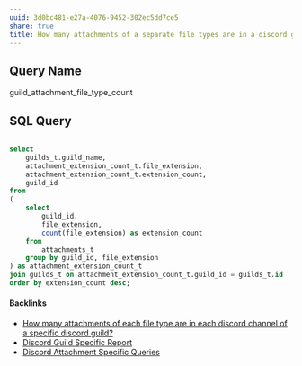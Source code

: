 ```yaml
---
uuid: 3d0bc481-e27a-4076-9452-302ec5dd7ce5
share: true
title: How many attachments of a separate file types are in a discord guild?
---
```

## Query Name

guild_attachment_file_type_count

## SQL Query

``` SQL

select
	guilds_t.guild_name,
	attachment_extension_count_t.file_extension,
	attachment_extension_count_t.extension_count,
	guild_id 
from
(
	select
		guild_id,
		file_extension,
		count(file_extension) as extension_count
	from
		attachments_t
	group by guild_id, file_extension
) as attachment_extension_count_t
join guilds_t on attachment_extension_count_t.guild_id = guilds_t.id
order by extension_count desc;

```

#### Backlinks

* [How many attachments of each file type are in each discord channel of a specific discord guild?](/eeeb2990-0ac3-4d26-a11f-4ba86713a06b)
* [Discord Guild Specific Report](/a41f63f6-9eaf-41bb-8e62-e47ffa29cb92)
* [Discord Attachment Specific Queries](/22a67f4a-9b9d-45c8-a731-ab493e0a8b7b)
